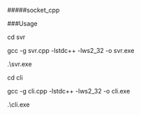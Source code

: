 #####socket_cpp

###Usage

cd svr

gcc -g svr.cpp -lstdc++ -lws2_32 -o svr.exe

.\svr.exe

cd cli

gcc -g cli.cpp -lstdc++ -lws2_32 -o cli.exe

.\cli.exe
